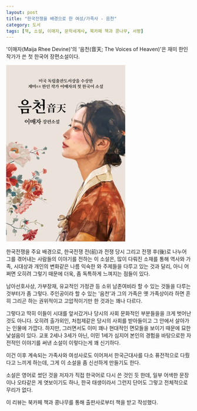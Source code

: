 ```yaml
---
layout: post
title: "한국전쟁을 배경으로 한 여성/가족사 - 음천"
category: 도서
tags: [책, 소설, 이매자, 문학세계사, 북카페 책과 콩나무, 서평]
---
```


'이매자(Maija Rhee Devine)'의
'음천(音天; The Voices of Heaven)'은
재미 한인 작가가 쓴 첫 한국어 장편소설이다.

![표지](/images/book/the-voices-of-heaven-book.jpg)

한국전쟁을 주요 배경으로,
한국전쟁 전(前)과 전쟁 당시 그리고 전쟁 후(後)로 나누어
그를 겪어내는 사람들의 이야기를 전하는 이 소설은,
많이 다뤄진 소재를 통해 역사와 가족, 시대상과 개인의 변화같은
나름 익숙한 와 주제들을 다루고 있는 것과 달리,
아니 어쩌면 오히려 그렇기 때문에 더욱,
좀 독특하게 느껴지는 점들이 있다.

남아선호사상, 가부장재, 유교적인 가정관 등
소위 남존여비라 할 수 있는 것들을 다루는 것부터가 좀 그렇다.
주인공이라 할 수 있는 '음천'과 그의 가족은
옛 가족상이라 하면 흔히 그리곤 하는
권위적이고 고압적이기만 한 것과는 꽤나 다르다.

그렇다고 딱히 이들이 시대를 앞서갔거나
당시의 사회 문화적인 부분들을을 크게 벗어난 것도 아니다.
오히려 출가외인, 처첩제같은 당시의 사회를 받아들이고 그 안에서 살아가는 인물에 가깝다.
하지만, 그러면서도 이미 꽤나 현대적인 면모들을 보이기 때문에 묘한 낯설음이 있다.
교포 2세나 3세가 아닌, 이민 1세가
심지어 본인의 경험을 바탕으로한 자전적인 이야기를 써낸 소설이 이렇다는게 꽤 신기하다.

이건 이후 계속되는 가족사와 여성사로도 이어져서
한국근대사를 다소 퓨전적으로 다뤘다고 느끼게 하는데,
그게 이 소설을 좀 신선하게 만들기도 한다.

소설은 영어로 썼던 것을 저자가 직접 한국어로 다시 쓴 것인 듯 한데,
일부 어색한 문장이나 오타같은 게 엿보이기도 하나,
한국 태생이라서 그런지 단어도 그렇고 전체적으로 무리가 없다.



<div class="im im-info">
이 리뷰는 북카페 책과 콩나무를 통해 출판사로부터 책을 받고 작성했다.
</div>
